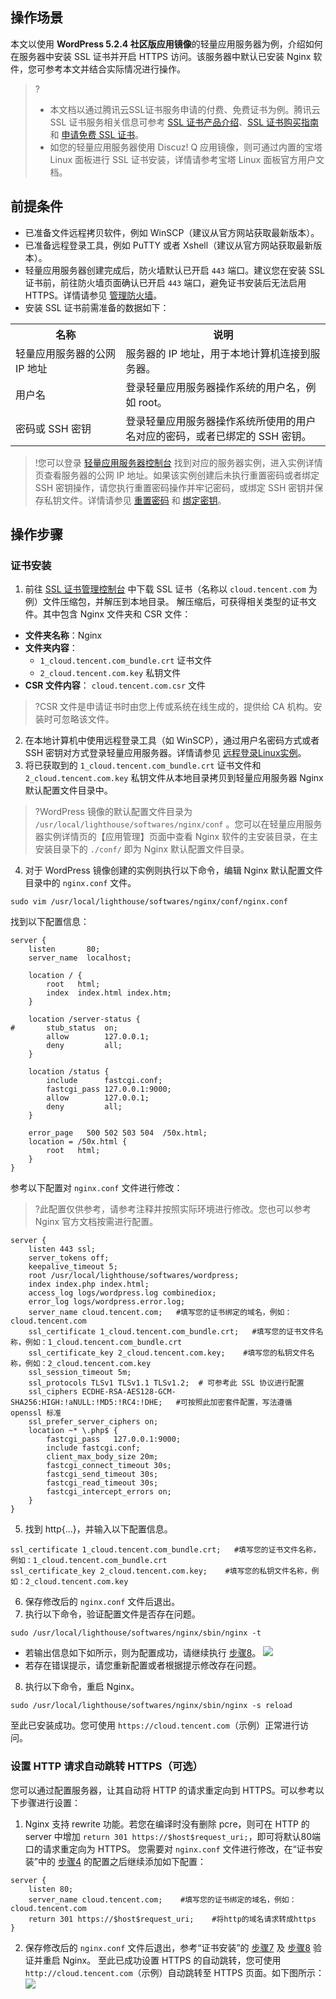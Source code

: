 ## 操作场景
本文以使用 **WordPress 5.2.4 社区版应用镜像**的轻量应用服务器为例，介绍如何在服务器中安装 SSL 证书并开启 HTTPS 访问。该服务器中默认已安装 Nginx 软件，您可参考本文并结合实际情况进行操作。

>?
>- 本文档以通过腾讯云SSL证书服务申请的付费、免费证书为例。腾讯云 SSL 证书服务相关信息可参考 [SSL 证书产品介绍](https://cloud.tencent.com/document/product/400/7572)、[SSL 证书购买指南](https://cloud.tencent.com/document/product/400/7994) 和 [申请免费 SSL 证书](https://cloud.tencent.com/document/product/400/6814)。
>- 如您的轻量应用服务器使用 Discuz! Q 应用镜像，则可通过内置的宝塔 Linux 面板进行 SSL 证书安装，详情请参考宝塔 Linux 面板官方用户文档。


## 前提条件
- 已准备文件远程拷贝软件，例如 WinSCP（建议从官方网站获取最新版本）。
- 已准备远程登录工具，例如 PuTTY 或者 Xshell（建议从官方网站获取最新版本）。
- 轻量应用服务器创建完成后，防火墙默认已开启 `443` 端口。建议您在安装 SSL 证书前，前往防火墙页面确认已开启 `443` 端口，避免证书安装后无法启用 HTTPS。详情请参见 [管理防火墙](https://cloud.tencent.com/document/product/1207/44577)。
- 安装 SSL 证书前需准备的数据如下：
<table>
<tr>
<th style="width:35%">名称</th>
<th>说明</th>
</tr>
<tr>
<td>轻量应用服务器的公网 IP 地址</td>
<td>服务器的 IP 地址，用于本地计算机连接到服务器。</td>
</tr>
<tr>
<td>用户名</td>
<td>登录轻量应用服务器操作系统的用户名，例如 root。</td>
</tr>
<tr>
<td>密码或 SSH 密钥</td>
<td>登录轻量应用服务器操作系统所使用的用户名对应的密码，或者已绑定的 SSH 密钥。</td>
</tr>
</table>

>!您可以登录 [轻量应用服务器控制台](https://console.cloud.tencent.com/lighthouse) 找到对应的服务器实例，进入实例详情页查看服务器的公网 IP 地址。如果该实例创建后未执行重置密码或者绑定 SSH 密钥操作，请您执行重置密码操作并牢记密码，或绑定 SSH 密钥并保存私钥文件。详情请参见 [重置密码](https://cloud.tencent.com/document/product/1207/44575) 和 [绑定密钥](https://cloud.tencent.com/document/product/1207/44573)。


## 操作步骤

### 证书安装
1. 前往 [SSL 证书管理控制台](https://console.cloud.tencent.com/ssl) 中下载 SSL 证书（名称以 `cloud.tencent.com` 为例）文件压缩包，并解压到本地目录。
解压缩后，可获得相关类型的证书文件。其中包含 Nginx 文件夹和 CSR 文件：
 - **文件夹名称**：Nginx
 - **文件夹内容**：
     - `1_cloud.tencent.com_bundle.crt` 证书文件
     - `2_cloud.tencent.com.key` 私钥文件
  - **CSR 文件内容**：	`cloud.tencent.com.csr` 文件
>?CSR 文件是申请证书时由您上传或系统在线生成的，提供给 CA 机构。安装时可忽略该文件。
>
2. 在本地计算机中使用远程登录工具（如 WinSCP），通过用户名密码方式或者 SSH 密钥对方式登录轻量应用服务器。详情请参见 [远程登录Linux实例](https://cloud.tencent.com/document/product/1207/44578)。
3. 将已获取到的 `1_cloud.tencent.com_bundle.crt` 证书文件和 `2_cloud.tencent.com.key` 私钥文件从本地目录拷贝到轻量应用服务器 Nginx 默认配置文件目录中。
>?WordPress 镜像的默认配置文件目录为 `/usr/local/lighthouse/softwares/nginx/conf` 。您可以在轻量应用服务器实例详情页的【应用管理】页面中查看 Nginx 软件的主安装目录，在主安装目录下的 `./conf/` 即为 Nginx 默认配置文件目录。
>
4. [](id:Step4)对于 WordPress 镜像创建的实例则执行以下命令，编辑 Nginx 默认配置文件目录中的 `nginx.conf` 文件。
```
sudo vim /usr/local/lighthouse/softwares/nginx/conf/nginx.conf
```
找到以下配置信息：
```
server {
    listen       80;
    server_name  localhost;

    location / {
        root   html;
        index  index.html index.htm;
    }

    location /server-status {
#       stub_status  on;
        allow        127.0.0.1;
        deny         all;
    }

    location /status {
        include      fastcgi.conf;
        fastcgi_pass 127.0.0.1:9000;
        allow        127.0.0.1;
        deny         all;
    }

    error_page   500 502 503 504  /50x.html;
    location = /50x.html {
        root   html;
    }
}
```
参考以下配置对 `nginx.conf` 文件进行修改：
>?此配置仅供参考，请参考注释并按照实际环境进行修改。您也可以参考 Nginx 官方文档按需进行配置。
>
```
server {
    listen 443 ssl;
    server_tokens off;
    keepalive_timeout 5;
    root /usr/local/lighthouse/softwares/wordpress;
    index index.php index.html;
    access_log logs/wordpress.log combinediox;
    error_log logs/wordpress.error.log;
    server_name cloud.tencent.com;   #填写您的证书绑定的域名，例如：cloud.tencent.com
    ssl_certificate 1_cloud.tencent.com_bundle.crt;   #填写您的证书文件名称，例如：1_cloud.tencent.com_bundle.crt
    ssl_certificate_key 2_cloud.tencent.com.key;    #填写您的私钥文件名称，例如：2_cloud.tencent.com.key
    ssl_session_timeout 5m;
    ssl_protocols TLSv1 TLSv1.1 TLSv1.2;  # 可参考此 SSL 协议进行配置
    ssl_ciphers ECDHE-RSA-AES128-GCM-SHA256:HIGH:!aNULL:!MD5:!RC4:!DHE;   #可按照此加密套件配置，写法遵循 openssl 标准
    ssl_prefer_server_ciphers on;
    location ~* \.php$ {
        fastcgi_pass   127.0.0.1:9000;
        include fastcgi.conf;
        client_max_body_size 20m;
        fastcgi_connect_timeout 30s;
        fastcgi_send_timeout 30s;
        fastcgi_read_timeout 30s;
        fastcgi_intercept_errors on;
    }
}
```
5. 找到 http{...}，并输入以下配置信息。
```
ssl_certificate 1_cloud.tencent.com_bundle.crt;   #填写您的证书文件名称，例如：1_cloud.tencent.com_bundle.crt
ssl_certificate_key 2_cloud.tencent.com.key;    #填写您的私钥文件名称，例如：2_cloud.tencent.com.key
```
6. 保存修改后的 `nginx.conf` 文件后退出。
7. [](id:Step7)执行以下命令，验证配置文件是否存在问题。
```
sudo /usr/local/lighthouse/softwares/nginx/sbin/nginx -t
```
 - 若输出信息如下如所示，则为配置成功，请继续执行 [步骤8](#Step8)。
![](https://main.qcloudimg.com/raw/e2be8baf455c0c4cfa8f0f5f3c4bb494.png)
 - 若存在错误提示，请您重新配置或者根据提示修改存在问题。
8. [](id:Step8)执行以下命令，重启 Nginx。
```
sudo /usr/local/lighthouse/softwares/nginx/sbin/nginx -s reload
```
至此已安装成功。您可使用 `https://cloud.tencent.com`（示例）正常进行访问。

### 设置 HTTP 请求自动跳转 HTTPS（可选）

您可以通过配置服务器，让其自动将 HTTP 的请求重定向到 HTTPS。可以参考以下步骤进行设置：

1. Nginx 支持 rewrite 功能。若您在编译时没有删除 pcre，则可在 HTTP 的 server 中增加 `return 301 https://$host$request_uri;`，即可将默认80端口的请求重定向为 HTTPS。
您需要对 `nginx.conf` 文件进行修改，在“证书安装”中的 [步骤4](#Step4) 的配置之后继续添加如下配置：
```
server {
    listen 80;
    server_name cloud.tencent.com;    #填写您的证书绑定的域名，例如：cloud.tencent.com
    return 301 https://$host$request_uri;  	 #将http的域名请求转成https
}
```
2. 保存修改后的 `nginx.conf` 文件后退出，参考“证书安装”的 [步骤7](#Step7) 及 [步骤8](#Step8) 验证并重启 Nginx。
至此已成功设置 HTTPS 的自动跳转，您可使用 `http://cloud.tencent.com`（示例）自动跳转至 HTTPS 页面。如下图所示：
![](https://main.qcloudimg.com/raw/006c7e90aa5e5ca71bd6db6b270650c4.png)

